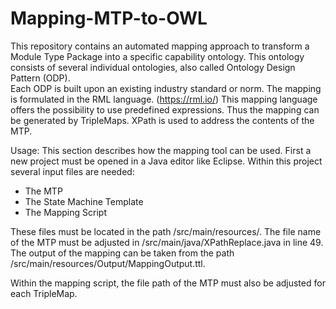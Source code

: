 # Mapping-MTP-to-OWL
This repository contains an automated mapping approach to transform a Module Type Package into a specific capability ontology. 
This ontology consists of several individual ontologies, also called Ontology Design Pattern (ODP).  
Each ODP is built upon an existing industry standard or norm. The mapping is formulated in the RML language. (https://rml.io/) 
This mapping language offers the possibility to use predefined expressions. 
Thus the mapping can be generated by TripleMaps. XPath is used to address the contents of the MTP. 

Usage:
This section describes how the mapping tool can be used.
First a new project must be opened in a Java editor like Eclipse.
Within this project several input files are needed:

- The MTP
- The State Machine Template
- The Mapping Script

These files must be located in the path /src/main/resources/. 
The file name of the MTP must be adjusted in /src/main/java/XPathReplace.java in line 49.
The output of the mapping can be taken from the path /src/main/resources/Output/MappingOutput.ttl.

Within the mapping script, the file path of the MTP must also be adjusted for each TripleMap.
